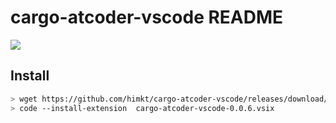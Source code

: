 # cargo-atcoder-vscode README

![](https://user-images.githubusercontent.com/5164000/166233908-281948cb-0c37-4311-8dcc-283ed628b7c2.JPG)

## Install

```sh
> wget https://github.com/himkt/cargo-atcoder-vscode/releases/download/v0.0.6/cargo-atcoder-vscode-0.0.6.vsix
> code --install-extension  cargo-atcoder-vscode-0.0.6.vsix
```
